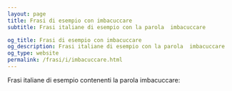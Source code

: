 ```yaml
---
layout: page
title: Frasi di esempio con imbacuccare 
subtitle: Frasi italiane di esempio con la parola  imbacuccare

og_title: Frasi di esempio con imbacuccare 
og_description: Frasi italiane di esempio con la parola  imbacuccare
og_type: website
permalink: /frasi/i/imbacuccare.html
---
```


Frasi italiane di esempio contenenti la parola imbacuccare:


